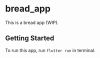 # bread_app

This is a bread app (WIP).

## Getting Started

To run this app, run `flutter run` in terminal.
